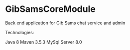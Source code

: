 # GibSamsCoreModule

Back end application for Gib Sams chat service and admin

Technologies: 

Java 8
Maven 3.5.3
MySql Server 8.0